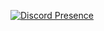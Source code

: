 [![Discord Presence](https://lanyard.cnrad.dev/api/1232440176031174686)](https://discord.com/users/1232440176031174686)
